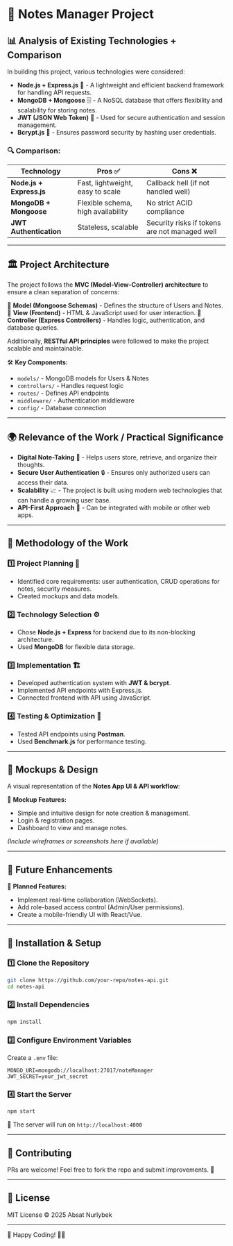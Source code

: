 # 📝 Notes Manager Project

## 📊 Analysis of Existing Technologies + Comparison
In building this project, various technologies were considered:

- **Node.js + Express.js** 🚀 - A lightweight and efficient backend framework for handling API requests.
- **MongoDB + Mongoose** 🗄️ - A NoSQL database that offers flexibility and scalability for storing notes.
- **JWT (JSON Web Token)** 🔐 - Used for secure authentication and session management.
- **Bcrypt.js** 🔑 - Ensures password security by hashing user credentials.

### 🔍 Comparison:
| Technology | Pros ✅ | Cons ❌ |
|------------|--------|---------|
| **Node.js + Express.js** | Fast, lightweight, easy to scale | Callback hell (if not handled well) |
| **MongoDB + Mongoose** | Flexible schema, high availability | No strict ACID compliance |
| **JWT Authentication** | Stateless, scalable | Security risks if tokens are not managed well |

---

## 🏛️ Project Architecture
The project follows the **MVC (Model-View-Controller) architecture** to ensure a clean separation of concerns:

📌 **Model (Mongoose Schemas)** - Defines the structure of Users and Notes.
📌 **View (Frontend)** - HTML & JavaScript used for user interaction.
📌 **Controller (Express Controllers)** - Handles logic, authentication, and database queries.

Additionally, **RESTful API principles** were followed to make the project scalable and maintainable. 

🛠️ **Key Components:**
- `models/` - MongoDB models for Users & Notes
- `controllers/` - Handles request logic
- `routes/` - Defines API endpoints
- `middleware/` - Authentication middleware
- `config/` - Database connection

---

## 🌍 Relevance of the Work / Practical Significance

- **Digital Note-Taking** 📖 - Helps users store, retrieve, and organize their thoughts.
- **Secure User Authentication** 🔒 - Ensures only authorized users can access their data.
- **Scalability** 📈 - The project is built using modern web technologies that can handle a growing user base.
- **API-First Approach** 🔗 - Can be integrated with mobile or other web apps.

---

## 📌 Methodology of the Work

### 1️⃣ **Project Planning** 📜
- Identified core requirements: user authentication, CRUD operations for notes, security measures.
- Created mockups and data models.

### 2️⃣ **Technology Selection** ⚙️
- Chose **Node.js + Express** for backend due to its non-blocking architecture.
- Used **MongoDB** for flexible data storage.

### 3️⃣ **Implementation** 🏗️
- Developed authentication system with **JWT & bcrypt**.
- Implemented API endpoints with Express.js.
- Connected frontend with API using JavaScript.

### 4️⃣ **Testing & Optimization** 🔄
- Tested API endpoints using **Postman**.
- Used **Benchmark.js** for performance testing.

---

## 🎨 Mockups & Design
A visual representation of the **Notes App UI & API workflow**:

📌 **Mockup Features:**
- Simple and intuitive design for note creation & management.
- Login & registration pages.
- Dashboard to view and manage notes.

*(Include wireframes or screenshots here if available)*

---

## 🎯 Future Enhancements
🚀 **Planned Features:**
- Implement real-time collaboration (WebSockets).
- Add role-based access control (Admin/User permissions).
- Create a mobile-friendly UI with React/Vue.

---

## 🔧 Installation & Setup
### 1️⃣ Clone the Repository
```bash
git clone https://github.com/your-repo/notes-api.git
cd notes-api
```
### 2️⃣ Install Dependencies
```bash
npm install
```
### 3️⃣ Configure Environment Variables
Create a `.env` file:
```env
MONGO_URI=mongodb://localhost:27017/noteManager
JWT_SECRET=your_jwt_secret
```
### 4️⃣ Start the Server
```bash
npm start
```
🎉 The server will run on `http://localhost:4000`

---

## 🤝 Contributing
PRs are welcome! Feel free to fork the repo and submit improvements. 🚀

---

## 📄 License
MIT License © 2025 Absat Nurlybek

---

🚀 Happy Coding! 📝🔥

